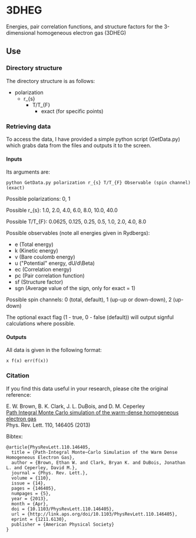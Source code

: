 # 3DHEG

Energies, pair correlation functions, and structure factors for the 3-dimensional homogeneous electron gas (3DHEG)

## Use

### Directory structure

The directory structure is as follows:

* polarization
    * r_{s}
        * T/T_{F}
            * exact (for specific points)

### Retrieving data

To access the data, I have provided a simple python script (GetData.py) which grabs data from the files and outputs it to the screen.

#### Inputs

Its arguments are:

`python GetData.py polarization r_{s} T/T_{F} Observable (spin channel) (exact)`

Possible polarizations: 0, 1

Possible r_{s}: 1.0, 2.0, 4.0, 6.0, 8.0, 10.0, 40.0

Possible T/T_{F}: 0.0625, 0.125, 0.25, 0.5, 1.0, 2.0, 4.0, 8.0

Possible observables (note all energies given in Rydbergs):
* e (Total energy)
* k (Kinetic energy)
* v (Bare coulomb energy)
* u ("Potential" energy, dU/d\Beta)
* ec (Correlation energy)
* pc (Pair correlation function)
* sf (Structure factor)
* sgn (Average value of the sign, only for exact = 1)

Possible spin channels: 0 (total, default), 1 (up-up or down-down), 2 (up-down)

The optional exact flag (1 - true, 0 - false (default)) will output signful calculations where possible.

#### Outputs

All data is given in the following format:

`x f(x) err(f(x))`

### Citation

If you find this data useful in your research, please cite the original reference:

  E. W. Brown, B. K. Clark, J. L. DuBois, and D. M. Ceperley  
  [Path Integral Monte Carlo simulation of the warm-dense homogeneous electron gas](http://prl.aps.org/abstract/PRL/v110/i14/e146405)  
  Phys. Rev. Lett. 110, 146405 (2013)

Bibtex:

    @article{PhysRevLett.110.146405,
      title = {Path-Integral Monte~Carlo Simulation of the Warm Dense Homogeneous Electron Gas},
      author = {Brown, Ethan W. and Clark, Bryan K. and DuBois, Jonathan L. and Ceperley, David M.},
      journal = {Phys. Rev. Lett.},
      volume = {110},
      issue = {14},
      pages = {146405},
      numpages = {5},
      year = {2013},
      month = {Apr},
      doi = {10.1103/PhysRevLett.110.146405},
      url = {http://link.aps.org/doi/10.1103/PhysRevLett.110.146405},
      eprint = {1211.6130},
      publisher = {American Physical Society}
    }

